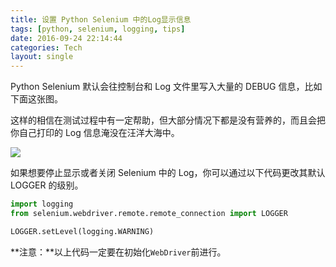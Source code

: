 ```yaml
---
title: 设置 Python Selenium 中的Log显示信息
tags: [python, selenium, logging, tips]
date: 2016-09-24 22:14:44
categories: Tech
layout: single
---
```


Python Selenium 默认会往控制台和 Log 文件里写入大量的 DEBUG 信息，比如下面这张图。

<!-- more -->

这样的相信在测试过程中有一定帮助，但大部分情况下都是没有营养的，而且会把你自己打印的 Log 信息淹没在汪洋大海中。

![](https://tobyqin.github.io/images/selenium-debug-logging.png)

如果想要停止显示或者关闭 Selenium 中的 Log，你可以通过以下代码更改其默认 LOGGER 的级别。

```python
import logging
from selenium.webdriver.remote.remote_connection import LOGGER

LOGGER.setLevel(logging.WARNING)
```

**注意：**以上代码一定要在初始化`WebDriver`前进行。

